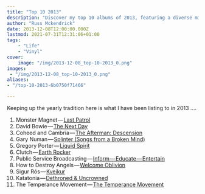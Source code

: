 ```yaml
---
title: "Top 10 2013"
description: "Discover my top 10 albums of 2013, featuring a diverse mix of rock, jazz, and alternative music. From the psychedelic rock of Monster Magnet to the soulful jazz of Gregory Porter, this list showcases the best releases of the year. Includes albums by David Bowie, Coheed and Cambria, Gary Numan, Clutch, Public Service Broadcasting, How to Destroy Angels, Sigur Rós, Katatonia, and The Temperance Movement."
author: "Russ Mckendrick"
date: 2013-12-08T12:00:00.000Z
lastmod: 2021-07-31T12:31:06+01:00
tags:
    - "Life"
    - "Vinyl"
cover:
    image: "/img/2013-12-08_top-10-2013_0.png" 
images:
 - "/img/2013-12-08_top-10-2013_0.png"
aliases:
- "/top-10-2013-6b0750f71466"

---
```


Keeping up the yearly tradition here is what I have been listing to in 2013 ….

1. Monster Magnet — [Last Patrol](http://en.wikipedia.org/wiki/Last_Patrol)
2. David Bowie — [The Next Day](http://en.wikipedia.org/wiki/The_Next_Day)
3. Coheed and Cambria — [The Afterman: Descension](http://en.wikipedia.org/wiki/The_Afterman:_Descension)
4. Gary Numan — [Splinter (Songs from a Broken Mind)](http://en.wikipedia.org/wiki/Splinter_%28Songs_from_a_Broken_Mind%29)
5. Gregory Porter — [Liquid Spirit](http://en.wikipedia.org/wiki/Liquid_Spirit)
6. Clutch — [Earth Rocker](http://en.wikipedia.org/wiki/Earth_Rocker)
7. Public Service Broadcasting — [Inform — Educate — Entertain](http://en.wikipedia.org/wiki/Public_Service_Broadcasting_%28band%29)
8. How to Destroy Angels — [Welcome Oblivion](http://en.wikipedia.org/wiki/Welcome_Oblivion)
9. Sigur Rós — [Kveikur](http://en.wikipedia.org/wiki/Kveikur)
10. Katatonia — [Dethroned & Uncrowned](http://en.wikipedia.org/wiki/Katatonia#Dead_End_Kings_.282012.E2.80.93present.29)
11. The Temperance Movement — [The Temperance Movement](http://bit.ly/1aQwjnT)
